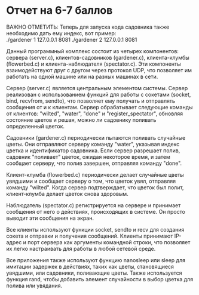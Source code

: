 # Отчет на 6-7 баллов

ВАЖНО ОТМЕТИТЬ:
Теперь для запуска кода садовника также необходимо дать ему индекс, вот пример:<br>
./gardener 1 127.0.0.1 8081
./gardener 2 127.0.0.1 8081

Данный программный комплекс состоит из четырех компонентов: сервера (server.c), клиентов-садовников (gardener.c), клиента-клумбы (flowerbed.c) и клиента-наблюдателя (spectator.c). Эти компоненты взаимодействуют друг с другом через протокол UDP, что позволяет им работать на одной машине или на разных машинах в сети.

Сервер (server.c) является центральным элементом системы. Сервер реализован с использованием функций для работы с сокетами (socket, bind, recvfrom, sendto), что позволяет ему получать и отправлять сообщения от и к клиентам. Сервер обрабатывает следующие команды от клиентов: "wilted", "water", "done" и "register_spectator", обновляя состояние цветов и решая, можно ли садовнику поливать определенный цветок.

Садовники (gardener.c) периодически пытаются поливать случайные цветы. Они отправляют серверу команду "water", указывая индекс цветка и идентификатор садовника. Если сервер разрешает полив, садовник "поливает" цветок, ожидая некоторое время, и затем сообщает серверу, что полив завершен, отправляя команду "done".

Клиент-клумба (flowerbed.c) периодически делает случайные цветы увядшими и сообщает серверу о том, что цветок увял, отправляя команду "wilted". Когда сервер подтверждает, что цветок был полит, клиент-клумба делает цветок снова здоровым.

Наблюдатель (spectator.c) регистрируется на сервере и принимает сообщения от него о действиях, происходящих в системе. Он просто выводит эти сообщения на экран.

Все клиенты используют функции socket, sendto и recv для создания сокета и отправки и получения сообщений. Клиенты принимают IP-адрес и порт сервера как аргументы командной строки, что позволяет их легко настраивать для работы в любой сетевой среде.

Все приложения также используют функцию nanosleep или sleep для имитации задержек в действиях, таких как цветы, становящиеся увядшими, или садовники, поливающие цветы. Также используется функция rand, чтобы добавить элемент случайности в выбор цветка для полива или увядания.
